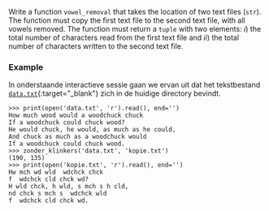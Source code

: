 Write a function `vowel_removal` that takes the location of two text files (`str`). The function must copy the first text file to the second text file, with all vowels removed. The function must return a `tuple` with two elements: *i*) the total number of characters read from the first text file and *ii*) the total number of characters written to the second text file.

### Example

In onderstaande interactieve sessie gaan we ervan uit dat het tekstbestand [`data.txt`](media/data/data.txt){:target="_blank"} zich in de huidige directory bevindt.

```console?lang=python&prompt=>>>
>>> print(open('data.txt', 'r').read(), end='')
How much wood would a woodchuck chuck
If a woodchuck could chuck wood?
He would chuck, he would, as much as he could,
And chuck as much as a woodchuck would
If a woodchuck could chuck wood.
>>> zonder_klinkers('data.txt', 'kopie.txt')
(190, 135)
>>> print(open('kopie.txt', 'r').read(), end='')
Hw mch wd wld  wdchck chck
f  wdchck cld chck wd?
H wld chck, h wld, s mch s h cld,
nd chck s mch s  wdchck wld
f  wdchck cld chck wd.
```
